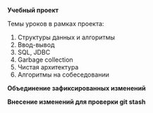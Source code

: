**Учебный проект**

Темы уроков в рамках проекта:
1. Структуры данных и алгоритмы
2. Ввод-вывод
3. SQL, JDBC
4. Garbage collection
5. Чистая архитектура
6. Алгоритмы на собеседовании


**Объединение зафиксированных изменений**

**Внесение изменений для проверки git stash**
